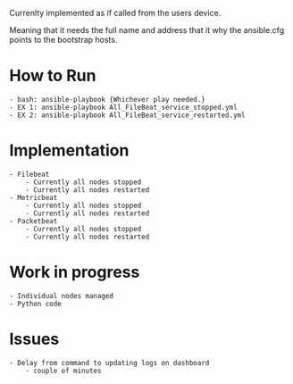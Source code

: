 Currenlty implemented as if called from the users device.

Meaning that it needs the full name and address that it why the ansible.cfg points to the bootstrap hosts.


# How to Run
	- bash: ansible-playbook {Whichever play needed.}
	- EX 1: ansible-playbook All_FileBeat_service_stopped.yml
	- EX 2: ansible-playbook All_FileBeat_service_restarted.yml
	

# Implementation
	- Filebeat
		- Currently all nodes stopped
		- Currently all nodes restarted
	- Metricbeat
		- Currently all nodes stopped
		- Currently all nodes restarted
	- Packetbeat
		- Currently all nodes stopped
		- Currently all nodes restarted

# Work in progress
	- Individual nodes managed
	- Python code

# Issues
	- Delay from command to updating logs on dashboard
		- couple of minutes
		
